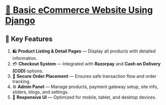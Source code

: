 # [🛒 Basic eCommerce Website Using Django](https://github.com/vijayrjs2019/Django-Project/tree/main/Basic-eCommerce)

## 🔑 Key Features

1. 🛍️ **Product Listing & Detail Pages** — Display all products with detailed information.  
2. 💳 **Checkout System** — Integrated with **Razorpay** and **Cash on Delivery (COD)** options.  
3. 🔐 **Secure Order Placement** — Ensures safe transaction flow and order tracking.  
4. ⚙️ **Admin Panel** — Manage products, payment gateway setup, site info, sliders, blogs, and settings.  
5. 📱 **Responsive UI** — Optimized for mobile, tablet, and desktop devices.

